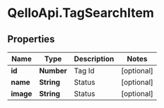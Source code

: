 # QelloApi.TagSearchItem

## Properties
Name | Type | Description | Notes
------------ | ------------- | ------------- | -------------
**id** | **Number** | Tag Id | [optional] 
**name** | **String** | Status | [optional] 
**image** | **String** | Status | [optional] 


